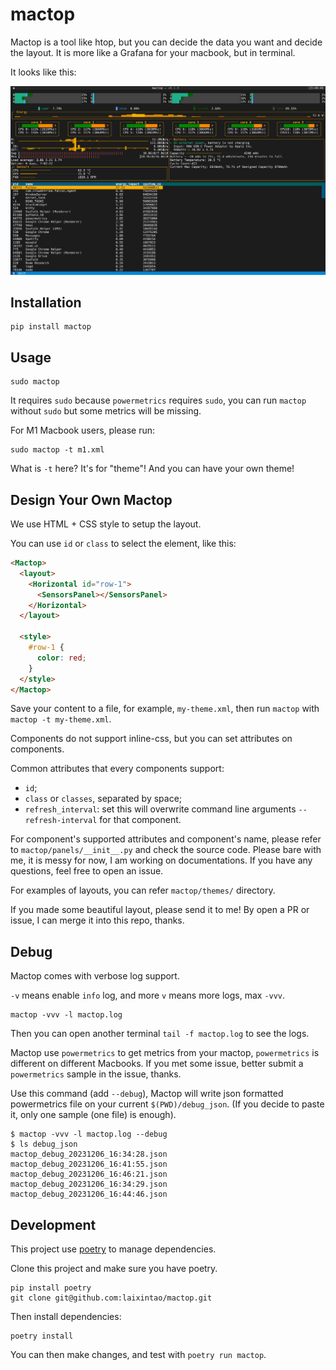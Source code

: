 # mactop

Mactop is a tool like htop, but you can decide the data you want and decide the
layout. It is more like a Grafana for your macbook, but in terminal.

It looks like this:

![](./assets/mactop.png)

## Installation

```shell
pip install mactop
```

## Usage

```
sudo mactop
```

It requires `sudo` because `powermetrics` requires `sudo`, you can run `mactop`
without `sudo` but some metrics will be missing.

For M1 Macbook users, please run:

```
sudo mactop -t m1.xml
```

What is `-t` here? It's for "theme"! And you can have your own theme!

## Design Your Own Mactop

We use HTML + CSS style to setup the layout.

You can use `id` or `class` to select the element, like this:

```html
<Mactop>
  <layout>
    <Horizontal id="row-1">
      <SensorsPanel></SensorsPanel>
    </Horizontal>
  </layout>

  <style>
    #row-1 {
      color: red;
    }
  </style>
</Mactop>
```

Save your content to a file, for example, `my-theme.xml`, then run `mactop` with
`mactop -t my-theme.xml`.

Components do not support inline-css, but you can set attributes on components.

Common attributes that every components support:

- `id`;
- `class` or `classes`, separated by space;
- `refresh_interval`: set this will overwrite command line arguments
  `--refresh-interval` for that component.

For component's supported attributes and component's name, please refer to
`mactop/panels/__init__.py` and check the source code. Please bare with me, it
is messy for now, I am working on documentations. If you have any questions,
feel free to open an issue.

For examples of layouts, you can refer `mactop/themes/` directory.

If you made some beautiful layout, please send it to me! By open a PR or issue,
I can merge it into this repo, thanks.

## Debug

Mactop comes with verbose log support.

`-v` means enable `info` log, and more `v` means more logs, max `-vvv`.

```shell
mactop -vvv -l mactop.log
```

Then you can open another terminal `tail -f mactop.log` to see the logs.

Mactop use `powermetrics` to get metrics from your mactop, `powermetrics` is
different on different Macbooks. If you met some issue, better submit a
`powermetrics` sample in the issue, thanks.

Use this command (add `--debug`), Mactop will write json formatted powermetrics
file on your current `$(PWD)/debug_json`. (If you decide to paste it, only one
sample (one file) is enough).

```shell
$ mactop -vvv -l mactop.log --debug
$ ls debug_json
mactop_debug_20231206_16:34:28.json  mactop_debug_20231206_16:41:55.json  mactop_debug_20231206_16:46:21.json
mactop_debug_20231206_16:34:29.json  mactop_debug_20231206_16:44:46.json
```

## Development

This project use [poetry]() to manage dependencies.

Clone this project and make sure you have poetry.

```shell
pip install poetry
git clone git@github.com:laixintao/mactop.git
```

Then install dependencies:

```shell
poetry install
```

You can then make changes, and test with `poetry run mactop`.
